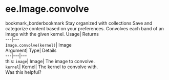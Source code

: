  
#  ee.Image.convolve
bookmark_borderbookmark Stay organized with collections  Save and categorize content based on your preferences.
Convolves each band of an image with the given kernel. 
Usage| Returns  
---|---  
`Image.convolve(kernel)`| Image  
Argument| Type| Details  
---|---|---  
this: `image`| Image| The image to convolve.  
`kernel`| Kernel| The kernel to convolve with.  
Was this helpful?
